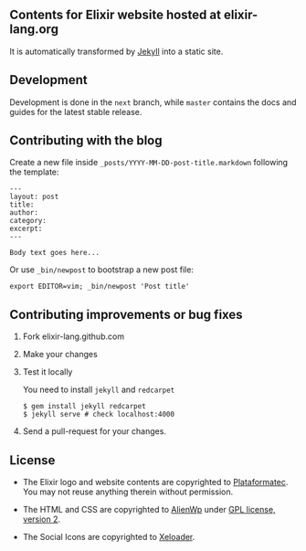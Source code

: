 ## Contents for Elixir website hosted at elixir-lang.org

It is automatically transformed by [Jekyll](http://github.com/mojombo/jekyll) into a static site.

## Development

Development is done in the `next` branch, while `master` contains the docs and guides for the latest stable release.

## Contributing with the blog

  Create a new file inside `_posts/YYYY-MM-DD-post-title.markdown` following the template:

    ---
    layout: post
    title:
    author:
    category:
    excerpt:
    ---

    Body text goes here...

  Or use `_bin/newpost` to bootstrap a new post file:

    export EDITOR=vim; _bin/newpost 'Post title'

## Contributing improvements or bug fixes

1. Fork elixir-lang.github.com

2. Make your changes

3. Test it locally

   You need to install `jekyll` and `redcarpet`

   ```shell
   $ gem install jekyll redcarpet
   $ jekyll serve # check localhost:4000
   ```

4. Send a pull-request for your changes.

## License

* The Elixir logo and website contents are copyrighted to [Plataformatec](http://plataformatec.com.br/).
You may not reuse anything therein without permission.

* The HTML and CSS are copyrighted to [AlienWp](http://alienwp.com/) under [GPL license, version 2](http://www.gnu.org/licenses/old-licenses/gpl-2.0.html).

* The Social Icons are copyrighted to [Xeloader](http://xeloader.deviantart.com/art/Socialis-2-Freebie-213292616).
